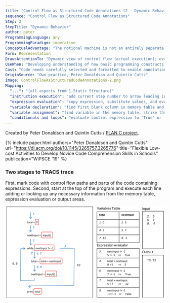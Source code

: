 ```yaml
---
title: "Control Flow as Structured Code Annotations (2 - Dynamic Behavior)"
sequence: "Control Flow as Structured Code Annotations"
Step: 2
StepTitle: "Dynamic Behavior"
author: peter
ProgrammingLanguage: any
ProgrammingParadigm: imperative
ConceptualAdvantage: "The notional machine is not an entirely separate representation from the code but acts as a secondary notation to add invisible aspects of the code execution."
Form: Representation
DrawsAttentionTo: "Dynamic view of control flow (actual execution); evaluation of expressions; declaration, initialisation, access and assignment of variables."
UseWhen: "Developing understanding of how basic programming constructs work."
Cost: "Code needs carefully selected and formatted to enable annotation."
OriginSource: "Own practice, Peter Donaldson and Quintin Cutts"
image: ControlFlowAsStructuredCodeAnnotations-2.png
Mapping:
  "...": "(all aspects from 1-Static Structure)"
  "instruction execution": "add current step number to arrow leading in, then execute by adding to or looking up information in memory table, expression evaluator, or output areas"
  "expression evaluation": "copy expression, substitute values, and evaluate it in expression evaluation area"
  "variable declaration": "find first blank column in memory table and add name of variable in first row; value added underneath if initialised"
  "variable assignment": "find variable in the memory table, strike through existing entry, and add entry to row below."
  "conditionals and loops": "evaluate control expression to 'True' or 'False', then follow relevant labelled control path to next instruction"
---
```


Created by Peter Donaldson and Quintin Cutts /
[PLAN C project](https://trace.dcs.gla.ac.uk/planc/).

{% include paper.html
   authors="Peter Donaldson and Quintin Cutts"
   url="https://dl.acm.org/doi/10.1145/3265757.3265776"
   title="Flexible Low-cost Activities to Develop Novice Code Comprehension Skills in Schools"
   publication="WiPSCE '19" %}

### Two stages to TRACS trace

First, mark code with control flow paths and parts of the code containing expressions. Second, start at the top of the program and execute each line adding or looking up any necessary information from the memory table, expression evaluation or output areas.

<img src="/assets/images/nm/ControlFlowAsStructuredCodeAnnotations-full.png" class="ui fluid bordered image">
